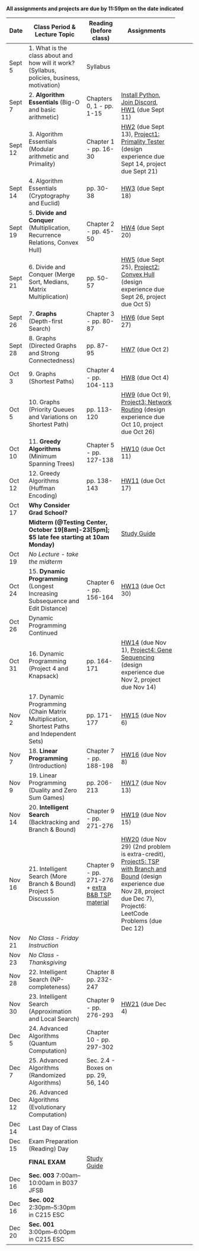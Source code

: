 
**All assignments and projects are due by 11:59pm on the date indicated**

| Date | Class Period & Lecture Topic | Reading (before class) | Assignments |
| --- | --- | --- | --- |
| Sept 5 | 1. What is the class about and how will it work?  (Syllabus, policies, business, motivation) | Syllabus |   |
| Sept 7 | 2. **Algorithm Essentials** (Big-O and basic arithmetic) | Chapters 0, 1 - pp. 1-15 | [Install Python](./installing-python.md), [Join Discord](./discord.md), [HW1](assignments.md#1) (due Sept 11) |
| Sept 12 | 3. Algorithm Essentials (Modular arithmetic and Primality) | Chapter 1 - pp. 16-30 | [HW2](assignments.md#2) (due Sept 13), [Project1: Primality Tester](projects/project1-fermat/Fermat.md) (design experience due Sept 14, project due Sept 21) |
| Sept 14 | 4. Algorithm Essentials (Cryptography and Euclid) | pp. 30-38 | [HW3](assignments.md#3) (due Sept 18) |
| Sept 19 | 5. **Divide and Conquer** (Multiplication, Recurrence Relations, Convex Hull) | Chapter 2 - pp. 45-50 | [HW4](assignments.md#4) (due Sept 20) |
| Sept 21 | 6. Divide and Conquer (Merge Sort, Medians, Matrix Multiplication) | pp. 50-57 | [HW5](assignments.md#5) (due Sept 25), [Project2: Convex Hull](projects/project2-convex-hull/ConvexHull.md) (design experience due Sept 26, project due Oct 5)  |
| Sept 26 | 7. **Graphs** (Depth-first Search) | Chapter 3 - pp. 80-87 | [HW6](assignments.md#6) (due Sept 27) |
| Sept 28 | 8. Graphs (Directed Graphs and Strong Connectedness) | pp. 87-95 | [HW7](assignments.md#7) (due Oct 2) |
| Oct 3 | 9. Graphs (Shortest Paths) | Chapter 4 - pp. 104-113 | [HW8](assignments.md#8) (due Oct 4) |
| Oct 5 | 10. Graphs (Priority Queues and Variations on Shortest Path) | pp. 113-120 | [HW9](assignments.md#9) (due Oct 9), [Project3: Network Routing](projects/project3-network-routing/NetworkRouting.md) (design experience due Oct 10, project due Oct 26) |
| Oct 10 | 11. **Greedy Algorithms** (Minimum Spanning Trees) | Chapter 5 - pp. 127-138 | [HW10](assignments.md#10) (due Oct 11) |
| Oct 12 |  12. Greedy Algorithms (Huffman Encoding) | pp. 138-143 | [HW11](assignments.md#11) (due Oct 17) |
| Oct 17 | **Why Consider Grad School?**  |  |  |
| <td colspan=2>**Midterm (@Testing Center, October 19[8am]-23[5pm]; $5 late fee starting at 10am Monday)** </td> <td> [Study Guide](misc/midterm_study_guide.pdf) </td> |
| Oct 19 | *No Lecture - take the midterm* |  |  |
| Oct 24 | 15. **Dynamic Programming** (Longest Increasing Subsequence and Edit Distance) | Chapter 6 - pp. 156-164 | [HW13](assignments.md#13) (due Oct 30) |
| Oct 26 | Dynamic Programming Continued |  |  |
| Oct 31 | 16. Dynamic Programming (Project 4 and Knapsack) | pp. 164-171 | [HW14](assignments.md#14) (due Nov 1), [Project4: Gene Sequencing](projects/project4-gene-sequencing/GeneSequencing.md) (design experience due Nov 2, project due Nov 14) |
| Nov 2 | 17. Dynamic Programming (Chain Matrix Multiplication, Shortest Paths and Independent Sets) | pp. 171-177 | [HW15](assignments.md#15) (due Nov 6) |
| Nov 7 | 18. **Linear Programming** (Introduction) | Chapter 7 - pp. 188-198 | [HW16](assignments.md#16) (due Nov 8) |
| Nov 9 | 19. Linear Programming (Duality and Zero Sum Games) | pp. 206-213 | [HW17](assignments.md#17) (due Nov 13) |
| Nov 14 | 20. **Intelligent Search** (Backtracking and Branch & Bound) | Chapter 9 - pp. 271-276 | [HW19](assignments.md#19) (due Nov 15) |
| Nov 16 | 21. Intelligent Search (More Branch & Bound) Project 5 Discussion  | Chapter 9 - pp. 271-276 + [extra B&B TSP material](misc/TSPHorowitz.pdf) | [HW20](assignments.md#20) (due Nov 29) (2nd problem is extra-credit), [Project5: TSP with Branch and Bound](projects/project5-tsp/TSP.md) (design experience due Nov 28, project due Dec 7), Project6: LeetCode Problems (due Dec 12) |
| Nov 21 | *No Class - Friday Instruction* |  |  |
| Nov 23 | *No Class - Thanksgiving* |  |  |
| Nov 28 | 22. Intelligent Search (NP-completeness) | Chapter 8 pp. 232-247  |  |
| Nov 30 | 23.  Intelligent Search (Approximation and Local Search) | Chapter 9 - pp. 276-293 | [HW21](assignments.md#21) (due Dec 4) |
| Dec 5 | 24. Advanced Algorithms (Quantum Computation) | Chapter 10 - pp. 297-302 |  |
| Dec 7 | 25. Advanced Algorithms (Randomized Algorithms) | Sec. 2.4 - Boxes on pp. 29, 56, 140 | |
| Dec 12 | 26. Advanced Algorithms (Evolutionary Computation) |  |   |
| Dec 14 | Last Day of Class |  |  |
| Dec 15 | Exam Preparation (Reading) Day |  |  |
|  | **FINAL EXAM** |   [Study Guide](misc/final_study_guide.pdf)  |  |
| Dec 16 | **Sec. 003** 7:00am–10:00am in B037 JFSB | |
| Dec 16 | **Sec. 002** 2:30pm–5:30pm in C215 ESC |  |
| Dec 20 | **Sec. 001** 3:00pm–6:00pm in C215 ESC |  |
